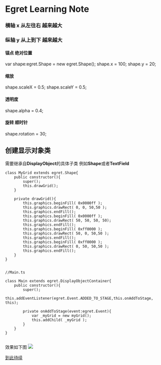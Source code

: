 # Egret Learning Note

### 横轴 x 从左往右 越来越大
### 纵轴 y 从上到下 越来越大

#### 锚点 绝对位置

var shape:egret.Shape = new egret.Shape();
shape.x = 100;
shape.y = 20;

#### 缩放
shape.scaleX = 0.5;
shape.scaleY = 0.5;

#### 透明度
shape.alpha = 0.4;

#### 旋转 顺时针
shape.rotation = 30;


## 创建显示对象类
需要继承自**DisplayObject**的具体子类 例如**Shape**或者**TextField**

```
class MyGrid extends egret.Shape{
	public constructor(){
		super();
		this.drawGrid();
	}
	
	private drawGrid(){
		this.graphics.beginFill( 0x0000ff );
        this.graphics.drawRect( 0, 0, 50,50 );
        this.graphics.endFill();
        this.graphics.beginFill( 0x0000ff );
        this.graphics.drawRect( 50, 50, 50, 50);
        this.graphics.endFill();
        this.graphics.beginFill( 0xff0000 );
        this.graphics.drawRect( 50, 0, 50,50 );
        this.graphics.endFill();
        this.graphics.beginFill( 0xff0000 );
        this.graphics.drawRect( 0, 50, 50,50 );
        this.graphics.endFill();   
	}
}


//Main.ts

class Main extends egret.DisplayObjectContainer{
	public constructor(){
		super();
		this.addEventListener(egret.Event.ADDED_TO_STAGE,this.onAddToStage, this);
		
		private onAddToStage(event:egret.Event){
			var _myGrid = new myGrid();
			this.addChild( _myGrid );
		}
	}
}


```
效果如下图
![](http://cdn.dev.egret.com/egret-docs/Engine2D/displayObject/classes/556534d84ca7f.png)


[到此待续](http://developer.egret.com/cn/github/egret-docs/Engine2D/displayObject/classes/index.html)